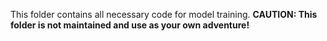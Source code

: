 This folder contains all necessary code for model training. <b>CAUTION: This folder is not maintained and use as your own adventure!</b>